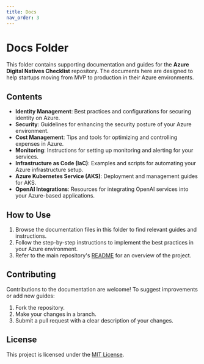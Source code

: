 ```yaml
---
title: Docs
nav_order: 3
---
```


# Docs Folder

This folder contains supporting documentation and guides for the **Azure Digital Natives Checklist** repository. The documents here are designed to help startups moving from MVP to production in their Azure environments.

## Contents

- **Identity Management**: Best practices and configurations for securing identity on Azure.
- **Security**: Guidelines for enhancing the security posture of your Azure environment.
- **Cost Management**: Tips and tools for optimizing and controlling expenses in Azure.
- **Monitoring**: Instructions for setting up monitoring and alerting for your services.
- **Infrastructure as Code (IaC)**: Examples and scripts for automating your Azure infrastructure setup.
- **Azure Kubernetes Service (AKS)**: Deployment and management guides for AKS.
- **OpenAI Integrations**: Resources for integrating OpenAI services into your Azure-based applications.

## How to Use

1. Browse the documentation files in this folder to find relevant guides and instructions.
2. Follow the step-by-step instructions to implement the best practices in your Azure environment.
3. Refer to the main repository's [README](../README.md) for an overview of the project.

## Contributing

Contributions to the documentation are welcome! To suggest improvements or add new guides:
1. Fork the repository.
2. Make your changes in a branch.
3. Submit a pull request with a clear description of your changes.

## License

This project is licensed under the [MIT License](../LICENSE).
